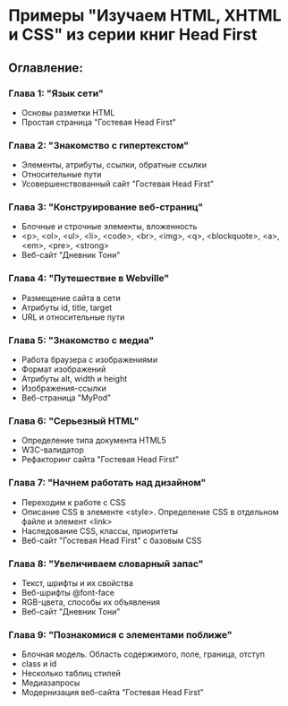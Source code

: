 # Примеры "Изучаем HTML, XHTML и CSS" из серии книг Head First 


## Оглавление:

### Глава 1: "Язык сети"

- Основы разметки HTML
- Простая страница "Гостевая Head First"

### Глава 2: "Знакомство с гипертекстом"

- Элементы, атрибуты, ссылки, обратные ссылки
- Относительные пути
- Усовершенствованный сайт "Гостевая Head First"

### Глава 3: "Конструирование веб-страниц"

- Блочные и строчные элементы, вложенность
- &lt;p&gt;, &lt;ol&gt;, &lt;ul&gt;, &lt;li&gt;, &lt;code&gt;, &lt;br&gt;, &lt;img&gt;, &lt;q&gt;, &lt;blockquote&gt;, &lt;a&gt;, &lt;em&gt;, &lt;pre&gt;, &lt;strong&gt;  
- Веб-сайт "Дневник Тони"

### Глава 4: "Путешествие в Webville"

- Размещение сайта в сети
- Атрибуты id, title, target
- URL и относительные пути

### Глава 5: "Знакомство с медиа"

- Работа браузера с изображениями
- Формат изображений
- Атрибуты alt, width и height
- Изображения-ссылки
- Веб-страница "MyPod"

### Глава 6: "Серьезный HTML"

- Определение типа документа HTML5
- W3C-валидатор
- Рефакторинг сайта "Гостевая Head First"

### Глава 7: "Начнем работать над дизайном"

- Переходим к работе с CSS
- Описание CSS в элементе &lt;style&gt;. Определение CSS в отдельном файле и элемент &lt;link&gt;
- Наследование CSS, классы, приоритеты
- Веб-сайт "Гостевая Head First" с базовым CSS

### Глава 8: "Увеличиваем словарный запас"

- Текст, шрифты и их свойства
- Веб-шрифты @font-face
- RGB-цвета, способы их объявления  
- Веб-сайт "Дневник Тони"

### Глава 9: "Познакомися с элементами поближе"

- Блочная модель. Область содержимого, поле, граница, отступ
- class и id
- Несколько таблиц стилей
- Медиазапросы
- Модернизация веб-сайта "Гостевая Head First"